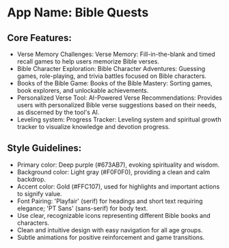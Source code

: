 # **App Name**: Bible Quests

## Core Features:

- Verse Memory Challenges: Verse Memory: Fill-in-the-blank and timed recall games to help users memorize Bible verses.
- Bible Character Exploration: Bible Character Adventures: Guessing games, role-playing, and trivia battles focused on Bible characters.
- Books of the Bible Game: Books of the Bible Mastery: Sorting games, book explorers, and unlockable achievements.
- Personalized Verse Tool: AI-Powered Verse Recommendations: Provides users with personalized Bible verse suggestions based on their needs, as discerned by the tool's AI.
- Leveling system: Progress Tracker: Leveling system and spiritual growth tracker to visualize knowledge and devotion progress.

## Style Guidelines:

- Primary color: Deep purple (#673AB7), evoking spirituality and wisdom.
- Background color: Light gray (#F0F0F0), providing a clean and calm backdrop.
- Accent color: Gold (#FFC107), used for highlights and important actions to signify value.
- Font Pairing: 'Playfair' (serif) for headings and short text requiring elegance; 'PT Sans' (sans-serif) for body text.
- Use clear, recognizable icons representing different Bible books and characters.
- Clean and intuitive design with easy navigation for all age groups.
- Subtle animations for positive reinforcement and game transitions.